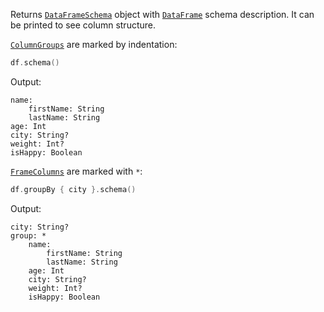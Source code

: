 [//]: # (title: schema)

<!---IMPORT org.jetbrains.kotlinx.dataframe.samples.api.Analyze-->

Returns [`DataFrameSchema`](schemas.md) object with [`DataFrame`](DataFrame.md) schema description. It can be printed to see column structure.

[`ColumnGroups`](DataColumn.md#columngroup) are marked by indentation:

<!---FUN schema-->

```kotlin
df.schema()
```

<!---END-->

Output:

```text
name:
    firstName: String
    lastName: String
age: Int
city: String?
weight: Int?
isHappy: Boolean
```

[`FrameColumns`](DataColumn.md#framecolumn) are marked with `*`:

<!---FUN schemaGroupBy-->

```kotlin
df.groupBy { city }.schema()
```

<inline-frame src="resources/org.jetbrains.kotlinx.dataframe.samples.api.Analyze.schemaGroupBy.html" width="100%"/>
<!---END-->

Output:

```text
city: String?
group: *
    name:
        firstName: String
        lastName: String
    age: Int
    city: String?
    weight: Int?
    isHappy: Boolean
```
